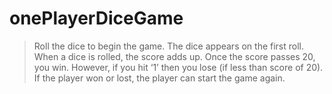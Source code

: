 # onePlayerDiceGame
> Roll the dice to begin the game.
> The dice appears on the first roll.
> When a dice is rolled, the score adds up.
> Once the score passes 20, you win.
> However, if you hit ‘1’ then you lose (if less than score of 20).
> If the player won or lost, the player can start the game again. 
